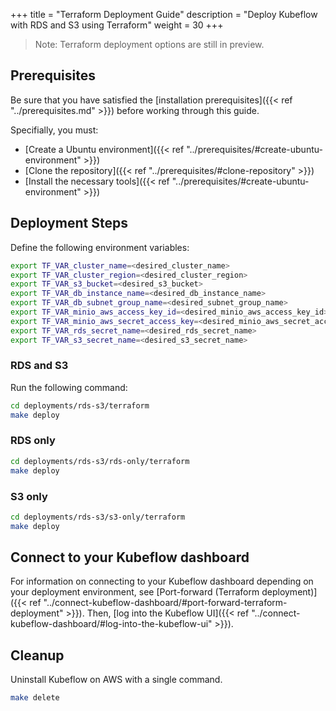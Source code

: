 +++
title = "Terraform Deployment Guide"
description = "Deploy Kubeflow with RDS and S3 using Terraform"
weight = 30
+++

> Note: Terraform deployment options are still in preview.

## Prerequisites

Be sure that you have satisfied the [installation prerequisites]({{< ref "../prerequisites.md" >}}) before working through this guide.

Specifially, you must:
- [Create a Ubuntu environment]({{< ref "../prerequisites/#create-ubuntu-environment" >}})
- [Clone the repository]({{< ref "../prerequisites/#clone-repository" >}})
- [Install the necessary tools]({{< ref "../prerequisites/#create-ubuntu-environment" >}})

## Deployment Steps

Define the following environment variables:
```sh
export TF_VAR_cluster_name=<desired_cluster_name>
export TF_VAR_cluster_region=<desired_cluster_region>
export TF_VAR_s3_bucket=<desired_s3_bucket>
export TF_VAR_db_instance_name=<desired_db_instance_name>
export TF_VAR_db_subnet_group_name=<desired_subnet_group_name>
export TF_VAR_minio_aws_access_key_id=<desired_minio_aws_access_key_id>
export TF_VAR_minio_aws_secret_access_key=<desired_minio_aws_secret_access_key>
export TF_VAR_rds_secret_name=<desired_rds_secret_name>
export TF_VAR_s3_secret_name=<desired_s3_secret_name>
```

### RDS and S3
Run the following command:
```sh
cd deployments/rds-s3/terraform
make deploy
```

### RDS only
```sh
cd deployments/rds-s3/rds-only/terraform
make deploy
```

### S3 only
```sh
cd deployments/rds-s3/s3-only/terraform
make deploy
```

## Connect to your Kubeflow dashboard

For information on connecting to your Kubeflow dashboard depending on your deployment environment, see [Port-forward (Terraform deployment)]({{< ref "../connect-kubeflow-dashboard/#port-forward-terraform-deployment" >}}). Then, [log into the Kubeflow UI]({{< ref "../connect-kubeflow-dashboard/#log-into-the-kubeflow-ui" >}}).

## Cleanup

Uninstall Kubeflow on AWS with a single command. 
```sh
make delete
```
